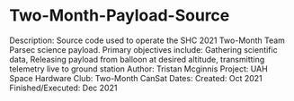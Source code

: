 # Two-Month-Payload-Source
Description: Source code used to operate the SHC 2021 Two-Month Team Parsec science payload.
             Primary objectives include: Gathering scientific data, Releasing payload from balloon at desired altitude, transmitting telemetry live to ground station
Author: Tristan Mcginnis
Project: UAH Space Hardware Club: Two-Month CanSat
Dates: 
    Created: Oct 2021
    Finished/Executed: Dec 2021
